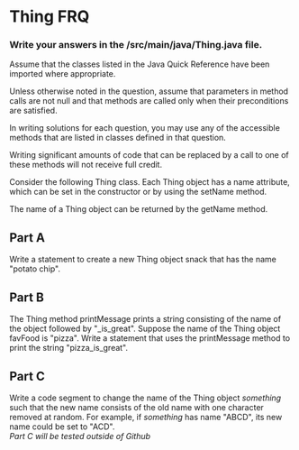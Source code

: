 # Thing FRQ

### Write your answers in the /src/main/java/Thing.java file.

Assume that the classes listed in the Java Quick Reference have been imported where appropriate.  

Unless otherwise noted in the question, assume that parameters in method calls are not null and that methods are called only when their preconditions are satisfied. 

In writing solutions for each question, you may use any of the accessible methods that are listed  in classes defined in that question.   

Writing significant amounts of code that can be replaced by a call to one of these methods will not receive full credit.  

Consider the following Thing class. Each Thing object has a name attribute, which can be set in the constructor or by using the setName method.  

The name of a Thing object can be returned by the getName method.  


## Part A
Write a statement to create a new Thing object snack that has the name "potato chip".

## Part B
The Thing method printMessage prints a string consisting of the name of the object followed by "_is_great".
Suppose the name of the Thing object favFood is "pizza". 
Write a statement that uses the printMessage method to print the string "pizza_is_great".

## Part C 
Write a code segment to change the name of the Thing object _something_ such that the new name consists of the old name with one character removed at random. 
For example, if _something_ has name "ABCD", its new name could be set to "ACD".  
_Part C will be tested outside of Github_

    
